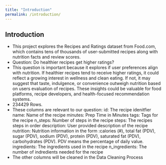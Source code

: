 ```yaml
---
title: "Introduction"
permalink: /introduction/
---
```


## Introduction

- This project explores the Recipes and Ratings dataset from Food.com, which contains tens of thousands of user-submitted recipes along with nutrition facts and review scores.
- Question: Do healthier recipes get higher ratings?
- This question is important because it explores if user preferences align with nutrition. If healthier recipes tend to receive higher ratings, it could reflect a growing interest in wellness and clean eating. If not, it may suggest that taste, indulgence, or convenience outweigh nutrition based on users evaluation of recipes. These insights could be valuable for food platforms, recipe developers, and health-focused recommendation systems.
- 234429 Rows.
- These columns are relevant to our question: id: The recipe idenitfier name: Name of the recipe minutes: Prep Time in Minutes tags: Tags for the recipe n_steps: Number of steps in the recipe steps: The recipes steps in order description: User provided description of the recipe nutrition: Nutrition information in the form :calories (#), total fat (PDV), sugar (PDV), sodium (PDV), protein (PDV), saturated fat (PDV), carbohydrates (PDV). PDV means the percentage of daily value. ingredients: The ingredients used in the recipe n_ingredients: The number of indredients needed for the recipe
- The other columns will be cleaned in the Data Cleaning Process